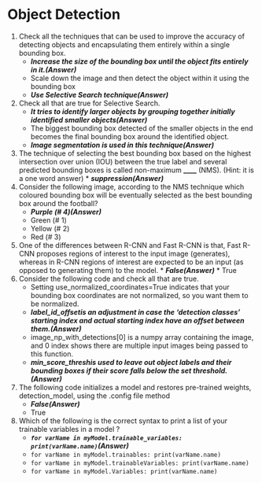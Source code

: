 # Object Detection

1. Check all the techniques that can be used to improve the accuracy of detecting objects and encapsulating them entirely within a single bounding box.
   - **_Increase the size of the bounding box until the object fits entirely in it.(Answer)_**
   - Scale down the image and then detect the object within it using the bounding box
   - **_Use Selective Search technique(Answer)_**
2. Check all that are true for Selective Search.
   - **_It tries to identify larger objects by grouping together initially identified smaller objects(Answer)_**
   - The biggest bounding box detected of the smaller objects in the end becomes the final bounding box around the identified object.
   - **_Image segmentation is used in this technique(Answer)_**
3. The technique of selecting the best bounding box based on the highest intersection over union (IOU) between the true label and several predicted bounding boxes is called non-maximum ****\_\_\_\_**** (NMS).
   (Hint: it is a one word answer) \* **_suppression(Answer)_**
4. Consider the following image, according to the NMS technique which coloured bounding box will be eventually selected as the best bounding box around the football?
   - **_Purple (# 4)(Answer)_**
   - Green (# 1)
   - Yellow (# 2)
   - Red (# 3)
5. One of the differences between R-CNN and Fast R-CNN is that, Fast R-CNN proposes regions of interest to the input image (generates), whereas in R-CNN regions of interest are expected to be an input
   (as opposed to generating them) to the model. \* **_False(Answer)_** \* True
6. Consider the following code and check all that are true.
   - Setting use_normalized_coordinates=True indicates that your bounding box coordinates are not normalized, so you want them to be normalized.
   - **_label_id_offsetis an adjustment in case the ‘detection classes’ starting index and actual starting index have an offset between them.(Answer)_**
   - image_np_with_detections[0] is a numpy array containing the image, and 0 index shows there are multiple input images being passed to this function.
   - **_min_score_threshis used to leave out object labels and their bounding boxes if their score falls below the set threshold.(Answer)_**
7. The following code initializes a model and restores pre-trained weights, detection_model, using the .config file method
   - **_False(Answer)_**
   - True
8. Which of the following is the correct syntax to print a list of your trainable variables in a model ?
   - **_`for varName in myModel.trainable_variables:    
 print(varName.name)`(Answer)_**
   - `for varName in myModel.trainables:
 print(varName.name)`
   - `for varName in myModel.trainableVariables:
 print(varName.name)`
   - `for varName in myModel.Variables:
 print(varName.name)`
